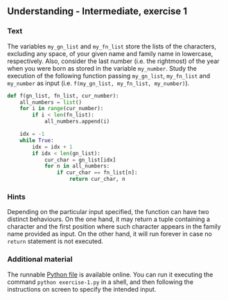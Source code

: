 ## Understanding - Intermediate, exercise 1

### Text
The variables `my_gn_list` and `my_fn_list` store the lists of the characters, excluding any space, of your given name and family name in lowercase, respectively. Also, consider the last number (i.e. the rightmost) of the year when you were born as stored in the variable `my_number`. Study the execution of the following function passing `my_gn_list`, `my_fn_list` and  `my_number` as input (i.e. `f(my_gn_list, my_fn_list, my_number)`).

```python
def f(gn_list, fn_list, cur_number):
    all_numbers = list()
    for i in range(cur_number):
        if i < len(fn_list):
            all_numbers.append(i)

    idx = -1
    while True:
        idx = idx + 1
        if idx < len(gn_list):
            cur_char = gn_list[idx]
            for n in all_numbers:
                if cur_char == fn_list[n]:
                    return cur_char, n
```

### Hints
Depending on the particular input specified, the function can have two distinct behaviours. On the one hand, it may return a tuple containing a character and the first position where such character appears in the family name provided as input. On the other hand, it will run forever in case no `return` statement is not executed.

### Additional material
The runnable [Python file](exercise-1.py) is available online. You can run it executing the command `python exercise-1.py` in a shell, and then following the instructions on screen to specify the intended input.
